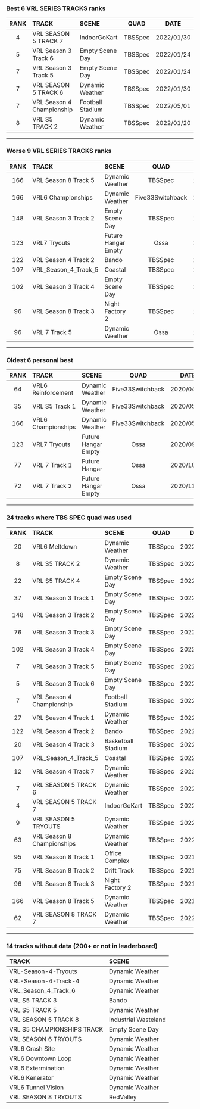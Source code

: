 ### Best 6 VRL SERIES TRACKS ranks
|RANK|TRACK|SCENE|QUAD|DATE|
|:---:|:---|:---|:---:|:---:|
|4|VRL SEASON 5 TRACK 7|IndoorGoKart|TBSSpec|2022/01/30|
|5|VRL Season 3 Track 6|Empty Scene Day|TBSSpec|2022/01/24|
|7|VRL Season 3 Track 5|Empty Scene Day|TBSSpec|2022/01/24|
|7|VRL SEASON 5 TRACK 6|Dynamic Weather|TBSSpec|2022/01/30|
|7|VRL Season 4 Championship|Football Stadium|TBSSpec|2022/05/01|
|8|VRL S5 TRACK 2|Dynamic Weather|TBSSpec|2022/01/20|
---
### Worse 9 VRL SERIES TRACKS ranks
|RANK|TRACK|SCENE|QUAD|DATE|
|:---:|:---|:---|:---:|:---:|
|166|VRL Season 8 Track 5|Dynamic Weather|TBSSpec|2021/12/16|
|166|VRL6 Championships|Dynamic Weather|Five33Switchback|2020/05/05|
|148|VRL Season 3 Track 2|Empty Scene Day|TBSSpec|2022/01/26|
|123|VRL7 Tryouts|Future Hangar Empty|Ossa|2020/09/13|
|122|VRL Season 4 Track 2|Bando|TBSSpec|2022/02/01|
|107|VRL_Season_4_Track_5|Coastal|TBSSpec|2022/05/03|
|102|VRL Season 3 Track 4|Empty Scene Day|TBSSpec|2022/01/24|
|96|VRL Season 8 Track 3|Night Factory 2|TBSSpec|2021/11/26|
|96|VRL 7 Track 5|Dynamic Weather|Ossa|2020/12/08|
---
### Oldest 6 personal best
|RANK|TRACK|SCENE|QUAD|DATE|
|:---:|:---|:---|:---:|:---:|
|64|VRL6 Reinforcement|Dynamic Weather|Five33Switchback|2020/04/12|
|35|VRL S5 Track 1|Dynamic Weather|Five33Switchback|2020/05/04|
|166|VRL6 Championships|Dynamic Weather|Five33Switchback|2020/05/05|
|123|VRL7 Tryouts|Future Hangar Empty|Ossa|2020/09/13|
|77|VRL 7 Track 1|Future Hangar|Ossa|2020/10/29|
|72|VRL 7 Track 2|Future Hangar Empty|Ossa|2020/11/03|
---
### 24 tracks where TBS SPEC quad was used
|RANK|TRACK|SCENE|QUAD|DATE|
|:---:|:---|:---|:---:|:---:|
|20|VRL6 Meltdown|Dynamic Weather|TBSSpec|2022/05/05|
|8|VRL S5 TRACK 2|Dynamic Weather|TBSSpec|2022/01/20|
|22|VRL S5 TRACK 4|Empty Scene Day|TBSSpec|2022/01/22|
|37|VRL Season 3 Track 1|Empty Scene Day|TBSSpec|2022/01/26|
|148|VRL Season 3 Track 2|Empty Scene Day|TBSSpec|2022/01/26|
|76|VRL Season 3 Track 3|Empty Scene Day|TBSSpec|2022/01/26|
|102|VRL Season 3 Track 4|Empty Scene Day|TBSSpec|2022/01/24|
|7|VRL Season 3 Track 5|Empty Scene Day|TBSSpec|2022/01/24|
|5|VRL Season 3 Track 6|Empty Scene Day|TBSSpec|2022/01/24|
|7|VRL Season 4 Championship|Football Stadium|TBSSpec|2022/05/01|
|27|VRL Season 4 Track 1|Dynamic Weather|TBSSpec|2022/01/26|
|122|VRL Season 4 Track 2|Bando|TBSSpec|2022/02/01|
|20|VRL Season 4 Track 3|Basketball Stadium|TBSSpec|2022/02/02|
|107|VRL_Season_4_Track_5|Coastal|TBSSpec|2022/05/03|
|12|VRL Season 4 Track 7|Dynamic Weather|TBSSpec|2022/01/29|
|7|VRL SEASON 5 TRACK 6|Dynamic Weather|TBSSpec|2022/01/30|
|4|VRL SEASON 5 TRACK 7|IndoorGoKart|TBSSpec|2022/01/30|
|9|VRL SEASON 5 TRYOUTS|Dynamic Weather|TBSSpec|2022/01/30|
|63|VRL Season 8 Championships|Dynamic Weather|TBSSpec|2022/02/11|
|95|VRL Season 8 Track 1|Office Complex|TBSSpec|2021/11/01|
|75|VRL Season 8 Track 2|Drift Track|TBSSpec|2021/11/16|
|96|VRL Season 8 Track 3|Night Factory 2|TBSSpec|2021/11/26|
|166|VRL Season 8 Track 5|Dynamic Weather|TBSSpec|2021/12/16|
|62|VRL SEASON 8 TRACK 7|Dynamic Weather|TBSSpec|2022/01/23|
---
### 14 tracks without data (200+ or not in leaderboard)
|TRACK|SCENE|
|:---|:---|
|VRL-Season-4-Tryouts|Dynamic Weather|
|VRL-Season-4-Track-4|Dynamic Weather|
|VRL_Season_4_Track_6|Dynamic Weather|
|VRL S5 TRACK 3|Bando|
|VRL S5 TRACK 5|Dynamic Weather|
|VRL SEASON 5 TRACK 8|Industrial Wasteland|
|VRL S5 CHAMPIONSHIPS TRACK|Empty Scene Day|
|VRL SEASON 6 TRYOUTS|Dynamic Weather|
|VRL6 Crash Site|Dynamic Weather|
|VRL6 Downtown Loop|Dynamic Weather|
|VRL6 Extermination|Dynamic Weather|
|VRL6 Kenerator|Dynamic Weather|
|VRL6 Tunnel Vision|Dynamic Weather|
|VRL SEASON 8 TRYOUTS|RedValley|

